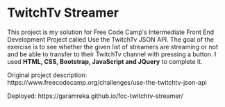 <h1>TwitchTv Streamer</h1>
<p>This project is my solution for Free Code Camp's Intermediate Front End Development Project called Use the TwitchTv JSON API. The goal of the exercise is to see whether the given list of streamers are streaming or not and be able to transfer to their TwitchTv channel with pressing a button. I used <b>HTML, CSS, Bootstrap, JavaScript and JQuery</b> to complete it.</p>
<p>Original project description: https://www.freecodecamp.org/challenges/use-the-twitchtv-json-api</p>
<p>Deployed: https://garamreka.github.io/fcc-twitchtv-streamer/</p>
